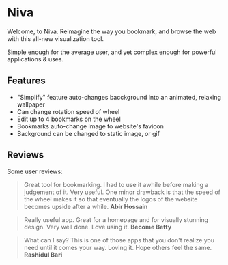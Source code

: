 # Niva
Welcome, to Niva. Reimagine the way you bookmark, and browse the web with this all-new visualization tool.

Simple enough for the average user, and yet complex enough for powerful applications & uses. 

## Features
- "Simplify" feature auto-changes bacckground into an animated, relaxing wallpaper
- Can change rotation speed of wheel
- Edit up to 4 bookmarks on the wheel
- Bookmarks auto-change image to website's favicon
- Background can be changed to static image, or gif

## Reviews
Some user reviews: 
> Great tool for bookmarking. I had to use it awhile before making a judgement of it. Very useful. One minor drawback is that the speed of the wheel makes it so that eventually the logos of the website becomes upside after a while. **Abir Hossain**

> Really useful app. Great for a homepage and for visually stunning design. Very well done. Love using it. **Become Betty**

> What can I say? This is one of those apps that you don't realize you need until it comes your way. Loving it. Hope others feel the same. **Rashidul Bari**
